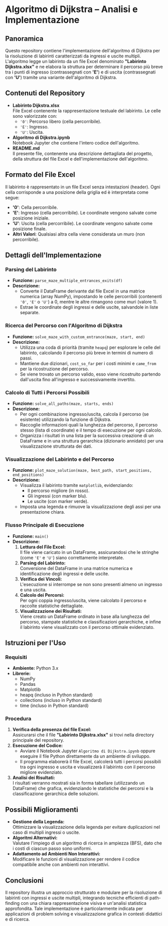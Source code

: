 # Algoritmo di Dijkstra – Analisi e Implementazione

## Panoramica
Questo repository contiene l'implementazione dell'algoritmo di Dijkstra per la risoluzione di labirinti caratterizzati da ingressi e uscite multipli. L'algoritmo legge un labirinto da un file Excel denominato **"Labirinto Dijkstra.xlsx"** e ne elabora la struttura per determinare il percorso più breve tra i punti di ingresso (contrassegnati con **'E'**) e di uscita (contrassegnati con **'U'**) tramite una variante dell'algoritmo di Dijkstra.

## Contenuti del Repository
- **Labirinto Dijkstra.xlsx**  
  File Excel contenente la rappresentazione testuale del labirinto. Le celle sono valorizzate con:
  - `'0'`: Percorso libero (cella percorribile).
  - `'E'`: Ingresso.
  - `'U'`: Uscita.
- **Algoritmo di Dijkstra.ipynb**  
  Notebook Jupyter che contiene l'intero codice dell'algoritmo.
- **README.md**  
  Il presente file, contenente una descrizione dettagliata del progetto, della struttura del file Excel e dell'implementazione dell'algoritmo.

## Formato del File Excel
Il labirinto è rappresentato in un file Excel senza intestazioni (header). Ogni cella corrisponde a una posizione della griglia ed è interpretata come segue:
- **'0'**: Cella percorribile.
- **'E'**: Ingresso (cella percorribile). Le coordinate vengono salvate come posizione iniziale.
- **'U'**: Uscita (cella percorribile). Le coordinate vengono salvate come posizione finale.
- **Altri Valori**: Qualsiasi altra cella viene considerata un muro (non percorribile).

## Dettagli dell'Implementazione

### Parsing del Labirinto
- **Funzione:** `parse_maze_multiple_entrances_exits(df)`
- **Descrizione:**  
  - Converte il DataFrame derivante dal file Excel in una matrice numerica (array NumPy), impostando le celle percorribili (contenenti `'0'`, `'E'` o `'U'`) a 0, mentre le altre rimangono come muri (valore 1).
  - Estrae le coordinate degli ingressi e delle uscite, salvandole in liste separate.

### Ricerca del Percorso con l'Algoritmo di Dijkstra
- **Funzione:** `solve_maze_with_custom_entrance(maze, start, end)`
- **Descrizione:**  
  - Utilizza una coda di priorità (tramite `heapq`) per esplorare le celle del labirinto, calcolando il percorso più breve in termini di numero di passi.
  - Mantiene due dizionari, `cost_so_far` per i costi minimi e `came_from` per la ricostruzione del percorso.
  - Se viene trovato un percorso valido, esso viene ricostruito partendo dall'uscita fino all'ingresso e successivamente invertito.

### Calcolo di Tutti i Percorsi Possibili
- **Funzione:** `solve_all_paths(maze, starts, ends)`
- **Descrizione:**  
  - Per ogni combinazione ingresso/uscita, calcola il percorso (se esistente) utilizzando la funzione di Dijkstra.
  - Raccoglie informazioni quali la lunghezza del percorso, il percorso stesso (lista di coordinate) e il tempo di esecuzione per ogni calcolo.
  - Organizza i risultati in una lista per la successiva creazione di un DataFrame e in una struttura gerarchica (dizionario annidato) per una visualizzazione strutturata dei dati.

### Visualizzazione del Labirinto e del Percorso
- **Funzione:** `plot_maze_solution(maze, best_path, start_positions, end_positions)`
- **Descrizione:**  
  - Visualizza il labirinto tramite `matplotlib`, evidenziando:
    - Il percorso migliore (in rosso).
    - Gli ingressi (con marker blu).
    - Le uscite (con marker verde).
  - Imposta una legenda e rimuove la visualizzazione degli assi per una presentazione chiara.

### Flusso Principale di Esecuzione
- **Funzione:** `main()`
- **Descrizione:**  
  1. **Lettura del File Excel:**  
     Il file viene caricato in un DataFrame, assicurandosi che le stringhe (come `'E'` e `'U'`) siano correttamente interpretate.
  2. **Parsing del Labirinto:**  
     Conversione del DataFrame in una matrice numerica e identificazione degli ingressi e delle uscite.
  3. **Verifica dei Vincoli:**  
     L'esecuzione si interrompe se non sono presenti almeno un ingresso e una uscita.
  4. **Calcolo dei Percorsi:**  
     Per ogni coppia ingresso/uscita, viene calcolato il percorso e raccolte statistiche dettagliate.
  5. **Visualizzazione dei Risultati:**  
     Viene creato un DataFrame ordinato in base alla lunghezza del percorso, stampate statistiche e classificazioni gerarchiche, e infine il labirinto viene visualizzato con il percorso ottimale evidenziato.

## Istruzioni per l'Uso

### Requisiti
- **Ambiente:** Python 3.x
- **Librerie:**  
  - NumPy  
  - Pandas  
  - Matplotlib  
  - heapq (incluso in Python standard)  
  - collections (incluso in Python standard)  
  - time (incluso in Python standard)

### Procedura
1. **Verifica della presenza del file Excel:**  
   Assicurarsi che il file **"Labirinto Dijkstra.xlsx"** si trovi nella directory principale del repository.
2. **Esecuzione del Codice:**  
   - Avviare il Notebook Jupyter `Algoritmo di Dijkstra.ipynb` oppure eseguire il file Python direttamente da un ambiente di sviluppo.
   - Il programma elaborerà il file Excel, calcolerà tutti i percorsi possibili tra ogni ingresso e uscita e visualizzerà il labirinto con il percorso migliore evidenziato.
3. **Analisi dei Risultati:**  
   I risultati verranno mostrati sia in forma tabellare (utilizzando un DataFrame) che grafica, evidenziando le statistiche dei percorsi e la classificazione gerarchica delle soluzioni.

## Possibili Miglioramenti
- **Gestione della Legenda:**  
  Ottimizzare la visualizzazione della legenda per evitare duplicazioni nel caso di multipli ingressi o uscite.
- **Algoritmi Alternativi:**  
  Valutare l'impiego di un algoritmo di ricerca in ampiezza (BFS), dato che i costi di ciascun passo sono uniformi.
- **Adattamento ad Ambienti Non Interattivi:**  
  Modificare le funzioni di visualizzazione per rendere il codice compatibile anche con ambienti non interattivi.

## Conclusioni
Il repository illustra un approccio strutturato e modulare per la risoluzione di labirinti con ingressi e uscite multipli, integrando tecniche efficienti di path-finding con una chiara rappresentazione visiva e un'analisi statistica approfondita. Tale implementazione è particolarmente indicata per applicazioni di problem solving e visualizzazione grafica in contesti didattici e di ricerca.

